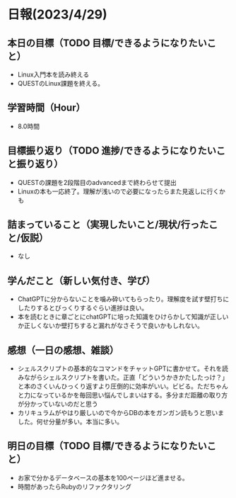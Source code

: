 # 日報(2023/4/29)

## 本日の目標（TODO 目標/できるようになりたいこと）

- Linux入門本を読み終える
- QUESTのLinux課題を終える。

## 学習時間（Hour）
- 8.0時間

## 目標振り返り（TODO 進捗/できるようになりたいこと振り返り）

- QUESTの課題を2段階目のadvancedまで終わらせて提出
- Linuxの本も一応終了。理解が浅いので必要になったらまた見返しに行くかも

## 詰まっていること（実現したいこと/現状/行ったこと/仮説）

- なし


## 学んだこと（新しい気付き、学び）

- ChatGPTに分からないことを噛み砕いてもらったり。理解度を試す壁打ちにしたりするとびっくりするぐらい進捗は良い。
- 本を読むときに章ごとにchatGPTに培った知識をひけらかして知識が正しいか正しくないか壁打ちすると漏れがなさそうで良いかもしれない。

## 感想（一日の感想、雑談）

- シェルスクリプトの基本的なコマンドをチャットGPTに書かせて。それを読みながらシェルスクリプトを書いた。正直「どういうかきかたしたっけ？」と本のさくいんひっくり返すより圧倒的に効率がいい。ビビる。ただちゃんと力になっているかを毎回思い悩んでしまいはする。多分まだ距離の取り方が分かっていないのだと思う
- カリキュラムがやはり厳しいので今からDBの本をガンガン読もうと思いました。何せ分量が多い。本当に多い。

## 明日の目標（TODO 目標/できるようになりたいこと）

- お家で分かるデータベースの基本を100ページほど進ませる。
- 時間があったらRubyのリファクタリング